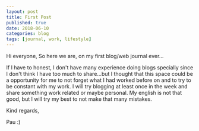 ```yaml
---
layout: post
title: First Post
published: true
date: 2018-06-10
categories: blog
tags: [journal, work, lifestyle]
---
```


Hi everyone,
So here we are, on my first blog/web journal ever...

If I have to honest, I don't have many experience doing blogs specially since I don't think I have too much to share...but I thought that this space could be a opportunity for me to not forget what I had worked before on and to try to be constant with my work. I will try blogging at least once in the week and share something work related or maybe personal. My english is not that good, but I will try my best to not make that many mistakes.

Kind regards,

Pau :)
